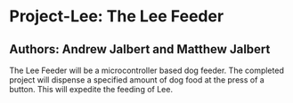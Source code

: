 # Project-Lee: The Lee Feeder
Authors: Andrew Jalbert and Matthew Jalbert
-------------------------------------------
The Lee Feeder will be a microcontroller based dog feeder. The completed project will dispense a specified amount of dog food at the press of a button. This will expedite the feeding of Lee.
